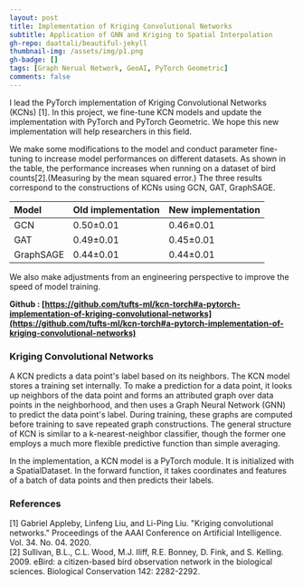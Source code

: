```yaml
---
layout: post
title: Implementation of Kriging Convolutional Networks
subtitle: Application of GNN and Kriging to Spatial Interpolation
gh-repo: daattali/beautiful-jekyll
thumbnail-img: /assets/img/p1.png
gh-badge: []
tags: [Graph Nerual Network, GeoAI, PyTorch Geometric]
comments: false
---
```


I lead the PyTorch implementation of Kriging Convolutional Networks (KCNs) [1]. In this project, we fine-tune KCN models and update the implementation with PyTorch and PyTorch Geometric. We hope this new implementation will help researchers in this field. 

We make some modifications to the model and conduct parameter fine-tuning to increase model performances on different datasets. As shown in the table, the performance increases when running on a dataset of bird counts[2].(Measuring by the mean squared error.)  The three results correspond to the constructions of KCNs using GCN, GAT, GraphSAGE.

| Model | Old implementation | New implementation |
| :------ |:--- | :--- |
| GCN | 0.50±0.01 | 0.46±0.01 |
| GAT | 0.49±0.01 | 0.45±0.01 |
| GraphSAGE | 0.44±0.01 | 0.44±0.01 |

We also make adjustments from an engineering perspective to improve the speed of model training.

**Github : [https://github.com/tufts-ml/kcn-torch#a-pytorch-implementation-of-kriging-convolutional-networks](https://github.com/tufts-ml/kcn-torch#a-pytorch-implementation-of-kriging-convolutional-networks)**

### Kriging Convolutional Networks

A KCN predicts a data point's label based on its neighbors. The KCN model stores a training set internally. To make a prediction for a data point, it looks up neighbors of the data point and forms an attributed graph over data points in the neighborhood, and then uses a Graph Neural Network (GNN) to predict the data point's label. During training, these graphs are computed before training to save repeated graph constructions. The general structure of KCN is similar to a k-nearest-neighbor classifier, though the former one employs a much more flexible predictive function than simple averaging.

In the implementation, a KCN model is a PyTorch module. It is initialized with a SpatialDataset. In the forward function, it takes coordinates and features of a batch of data points and then predicts their labels.

### References

[1] Gabriel Appleby, Linfeng Liu, and Li-Ping Liu. "Kriging convolutional networks." Proceedings of the AAAI Conference on Artificial Intelligence. Vol. 34. No. 04. 2020.   
[2] Sullivan, B.L., C.L. Wood, M.J. Iliff, R.E. Bonney, D. Fink, and S. Kelling. 2009. eBird: a citizen-based bird observation network in the biological sciences. Biological Conservation 142: 2282-2292.
